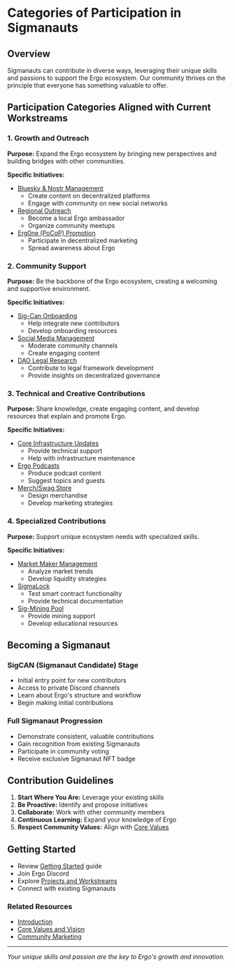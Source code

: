 # Categories of Participation in Sigmanauts

## Overview

Sigmanauts can contribute in diverse ways, leveraging their unique skills and passions to support the Ergo ecosystem. Our community thrives on the principle that everyone has something valuable to offer.

## Participation Categories Aligned with Current Workstreams

### 1. Growth and Outreach
**Purpose:** Expand the Ergo ecosystem by bringing new perspectives and building bridges with other communities.

**Specific Initiatives:**
- [Bluesky & Nostr Management](projects_and_workstreams.md#bluesky--nostr-management)
  - Create content on decentralized platforms
  - Engage with community on new social networks
- [Regional Outreach](projects_and_workstreams.md#regional-outreach)
  - Become a local Ergo ambassador
  - Organize community meetups
- [Erg0ne (PoCoP) Promotion](projects_and_workstreams.md#erg0ne-pocop-promotion)
  - Participate in decentralized marketing
  - Spread awareness about Ergo

### 2. Community Support
**Purpose:** Be the backbone of the Ergo ecosystem, creating a welcoming and supportive environment.

**Specific Initiatives:**
- [Sig-Can Onboarding](projects_and_workstreams.md#sig-can-onboarding)
  - Help integrate new contributors
  - Develop onboarding resources
- [Social Media Management](projects_and_workstreams.md#social-media-management)
  - Moderate community channels
  - Create engaging content
- [DAO Legal Research](projects_and_workstreams.md#dao-legal-research)
  - Contribute to legal framework development
  - Provide insights on decentralized governance

### 3. Technical and Creative Contributions
**Purpose:** Share knowledge, create engaging content, and develop resources that explain and promote Ergo.

**Specific Initiatives:**
- [Core Infrastructure Updates](projects_and_workstreams.md#core-infrastructure-updates)
  - Provide technical support
  - Help with infrastructure maintenance
- [Ergo Podcasts](projects_and_workstreams.md#ergo-podcasts)
  - Produce podcast content
  - Suggest topics and guests
- [Merch/Swag Store](projects_and_workstreams.md#merchswag-store)
  - Design merchandise
  - Develop marketing strategies


### 4. Specialized Contributions
**Purpose:** Support unique ecosystem needs with specialized skills.

**Specific Initiatives:**
- [Market Maker Management](projects_and_workstreams.md#market-maker-management)
  - Analyze market trends
  - Develop liquidity strategies
- [SigmaLock](projects_and_workstreams.md#sigmalock)
  - Test smart contract functionality
  - Provide technical documentation
- [Sig-Mining Pool](projects_and_workstreams.md#sig-mining-pool)
  - Provide mining support
  - Develop educational resources

## Becoming a Sigmanaut

### SigCAN (Sigmanaut Candidate) Stage
- Initial entry point for new contributors
- Access to private Discord channels
- Learn about Ergo's structure and workflow
- Begin making initial contributions

### Full Sigmanaut Progression
- Demonstrate consistent, valuable contributions
- Gain recognition from existing Sigmanauts
- Participate in community voting
- Receive exclusive Sigmanaut NFT badge

## Contribution Guidelines

1. **Start Where You Are:** Leverage your existing skills
2. **Be Proactive:** Identify and propose initiatives
3. **Collaborate:** Work with other community members
4. **Continuous Learning:** Expand your knowledge of Ergo
5. **Respect Community Values:** Align with [Core Values](core_values_and_vision.md)

## Getting Started

- Review [Getting Started](getting_started.md) guide
- Join Ergo Discord
- Explore [Projects and Workstreams](projects_and_workstreams.md)
- Connect with existing Sigmanauts

### Related Resources
- [Introduction](introduction.md)
- [Core Values and Vision](core_values_and_vision.md)
- [Community Marketing](community_marketing.md)

---

*Your unique skills and passion are the key to Ergo's growth and innovation.*

